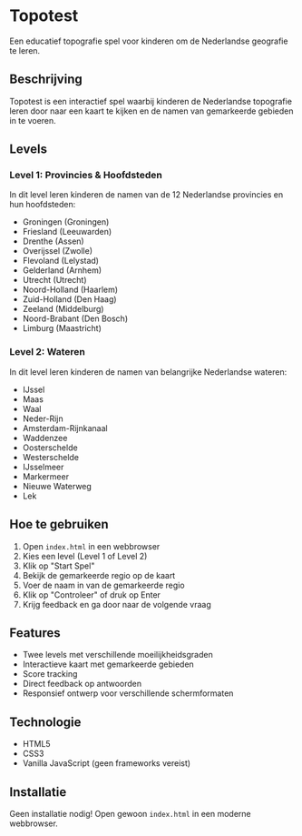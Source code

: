 # Topotest
Een educatief topografie spel voor kinderen om de Nederlandse geografie te leren.

## Beschrijving
Topotest is een interactief spel waarbij kinderen de Nederlandse topografie leren door naar een kaart te kijken en de namen van gemarkeerde gebieden in te voeren.

## Levels

### Level 1: Provincies & Hoofdsteden
In dit level leren kinderen de namen van de 12 Nederlandse provincies en hun hoofdsteden:
- Groningen (Groningen)
- Friesland (Leeuwarden)
- Drenthe (Assen)
- Overijssel (Zwolle)
- Flevoland (Lelystad)
- Gelderland (Arnhem)
- Utrecht (Utrecht)
- Noord-Holland (Haarlem)
- Zuid-Holland (Den Haag)
- Zeeland (Middelburg)
- Noord-Brabant (Den Bosch)
- Limburg (Maastricht)

### Level 2: Wateren
In dit level leren kinderen de namen van belangrijke Nederlandse wateren:
- IJssel
- Maas
- Waal
- Neder-Rijn
- Amsterdam-Rijnkanaal
- Waddenzee
- Oosterschelde
- Westerschelde
- IJsselmeer
- Markermeer
- Nieuwe Waterweg
- Lek

## Hoe te gebruiken
1. Open `index.html` in een webbrowser
2. Kies een level (Level 1 of Level 2)
3. Klik op "Start Spel"
4. Bekijk de gemarkeerde regio op de kaart
5. Voer de naam in van de gemarkeerde regio
6. Klik op "Controleer" of druk op Enter
7. Krijg feedback en ga door naar de volgende vraag

## Features
- Twee levels met verschillende moeilijkheidsgraden
- Interactieve kaart met gemarkeerde gebieden
- Score tracking
- Direct feedback op antwoorden
- Responsief ontwerp voor verschillende schermformaten

## Technologie
- HTML5
- CSS3
- Vanilla JavaScript (geen frameworks vereist)

## Installatie
Geen installatie nodig! Open gewoon `index.html` in een moderne webbrowser.
